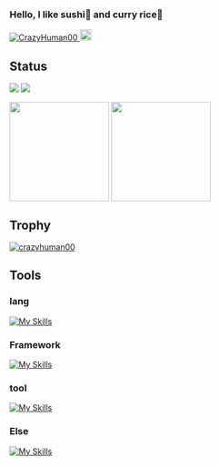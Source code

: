 ### Hello, I like sushi🍣 and curry rice🍛
 <p>
   <a href="https://github.com/CrazyHuman00/CrazyHuman00/">
     <img src="https://komarev.com/ghpvc/?username=CrazyHuman00" alt="CrazyHuman00" />
   </a>
   <a href="https://github.com/CrazyHuman00">
     <img height="20" src="https://img.shields.io/github/followers/CrazyHuman00?label=follow&logo=github&style=flat" />
   </a>
 </p>
 
## Status

![](http://github-profile-summary-cards.vercel.app/api/cards/most-commit-language?username=CrazyHuman00&theme=radical)
![](http://github-profile-summary-cards.vercel.app/api/cards/repos-per-language?username=CrazyHuman00&theme=radical)
<div>
  <img align="center" height="175" src="https://github-readme-stats.vercel.app/api?username=CrazyHuman00&count_private=true&show_icons=true&theme=radical" />
  <img align="center" height="175" src="https://github-readme-stats.vercel.app/api/top-langs/?username=CrazyHuman00&layout=compact&theme=radical" />
</div>


## Trophy
<p align="left"> <a href="https://github.com/ryo-ma/github-profile-trophy"><img src="https://github-profile-trophy.vercel.app/?username=crazyhuman00" alt="crazyhuman00" /></a> </p>

## Tools
### lang
[![My Skills](https://skillicons.dev/icons?i=html,css,js,react,typescript,py,java,cs,c,dart,swift&theme=light)](https://skillicons.dev)

### Framework
[![My Skills](https://skillicons.dev/icons?i=flask,fastapi&theme=light)](https://skillicons.dev)

### tool
[![My Skills](https://skillicons.dev/icons?i=github,git,githubactions,unity,flutter,blender&theme=light)](https://skillicons.dev)

### Else
[![My Skills](https://skillicons.dev/icons?i=arduino,figma,opencv,raspberrypi,matlab&theme=light)](https://skillicons.dev)
